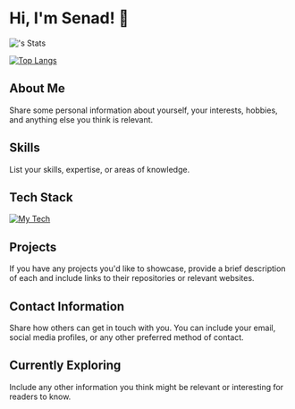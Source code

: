 # Hi, I'm Senad! 👋

![<username>'s Stats](https://github-readme-stats.vercel.app/api?username=mSenad&theme=vue-dark&show_icons=true&hide_border=true&count_private=true)

[![Top Langs](https://github-readme-stats.vercel.app/api/top-langs/?username=mSenad)](https://github.com/mSenad/github-readme-stats)

## About Me
Share some personal information about yourself, your interests, hobbies, and anything else you think is relevant.

## Skills
List your skills, expertise, or areas of knowledge.

## Tech Stack
[![My Tech](https://skillicons.dev/icons?i=js,html,css,sass,webstorm,tailwind,bootstrap,express,nodejs,nextjs,react,ts,vercel,vite,mongodb,figma,firebase,githubactions,postman,redux,jquery,notion,ps)](https://skillicons.dev)

## Projects
If you have any projects you'd like to showcase, provide a brief description of each and include links to their repositories or relevant websites.

## Contact Information
Share how others can get in touch with you. You can include your email, social media profiles, or any other preferred method of contact.

## Currently Exploring
Include any other information you think might be relevant or interesting for readers to know.
